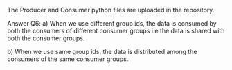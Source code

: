 The Producer and Consumer python files are uploaded in the repository.

Answer Q6:
a) When we use different group ids, the data is consumed by both the consumers of different consumer groups i.e the data is shared with both the consumer groups.

b) When we use same group ids, the data is distributed among the consumers of the same consumer groups.

